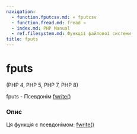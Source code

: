```yaml
---
navigation:
  - function.fputcsv.md: « fputcsv
  - function.fread.md: fread »
  - index.md: PHP Manual
  - ref.filesystem.md: Функції файлової системи
title: fputs
---
```

# fputs

(PHP 4, PHP 5, PHP 7, PHP 8)

fputs - Псевдонім [fwrite()](function.fwrite.md)

### Опис

Ця функція є псевдонімом: [fwrite()](function.fwrite.md)
